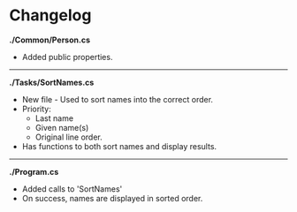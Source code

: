 # Changelog

**./Common/Person.cs**
* Added public properties.

---

**./Tasks/SortNames.cs**
* New file - Used to sort names into the correct order.
* Priority:
	* Last name
	* Given name(s)
	* Original line order.
* Has functions to both sort names and display results.

---

**./Program.cs**
* Added calls to 'SortNames'
* On success, names are displayed in sorted order.

